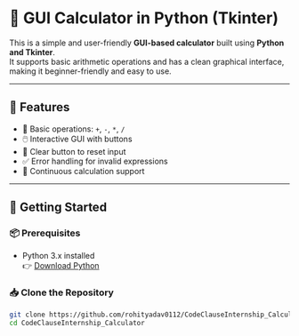 # 🧮 GUI Calculator in Python (Tkinter)

This is a simple and user-friendly **GUI-based calculator** built using **Python and Tkinter**.  
It supports basic arithmetic operations and has a clean graphical interface, making it beginner-friendly and easy to use.

---

## 📌 Features

- 🧠 Basic operations: `+`, `-`, `*`, `/`
- 🖱️ Interactive GUI with buttons
- 🧼 Clear button to reset input
- ✅ Error handling for invalid expressions
- 🔁 Continuous calculation support

---

## 🚀 Getting Started

### 📦 Prerequisites

- Python 3.x installed  
  👉 [Download Python](https://www.python.org/downloads/)

### 📥 Clone the Repository

```bash
git clone https://github.com/rohityadav0112/CodeClauseInternship_Calculator.git
cd CodeClauseInternship_Calculator
